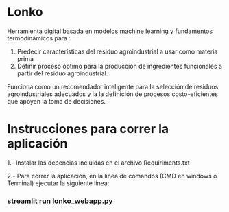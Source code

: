 # Lonko
Herramienta digital basada en modelos machine learning y fundamentos termodinámicos para :
1. Predecir características del residuo agroindustrial a usar como materia prima
2. Definir proceso óptimo para la producción de ingredientes funcionales a partir del residuo agroindustrial.

Funciona como un recomendador inteligente para la selección de residuos agroindustriales adecuados y la la definición de procesos costo-eficientes que apoyen la toma de decisiones.

# Instrucciones para correr la aplicación

1.- Instalar las depencias incluidas en el archivo Requiriments.txt 

2.- Para correr la aplicación, en la linea de comandos (CMD en windows o Terminal) ejecutar la siguiente linea: 

### streamlit run lonko_webapp.py
